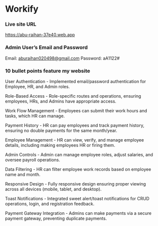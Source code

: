 # Workify

### Live site URL

https://abu-raihan-37e40.web.app

### Admin User’s Email and Password

Email: aburaihan020498@gmail.com
Password: aA1122#

### 10 bullet points feature my website

User Authentication - Implemented email/password authentication for Employee, HR, and Admin roles.

Role-Based Access - Role-specific routes and operations, ensuring employees, HRs, and Admins have appropriate access.

Work Flow Management - Employees can submit their work hours and tasks, which HR can manage.

Payment History - HR can pay employees and track payment history, ensuring no double payments for the same month/year.

Employee Management - HR can view, verify, and manage employee details, including making employees HR or firing them.

Admin Controls - Admin can manage employee roles, adjust salaries, and oversee payroll operations.

Data Filtering - HR can filter employee work records based on employee name and month.

Responsive Design - Fully responsive design ensuring proper viewing across all devices (mobile, tablet, and desktop).

Toast Notifications - Integrated sweet alert/toast notifications for CRUD operations, login, and registration feedback.

Payment Gateway Integration - Admins can make payments via a secure payment gateway, preventing duplicate payments.
